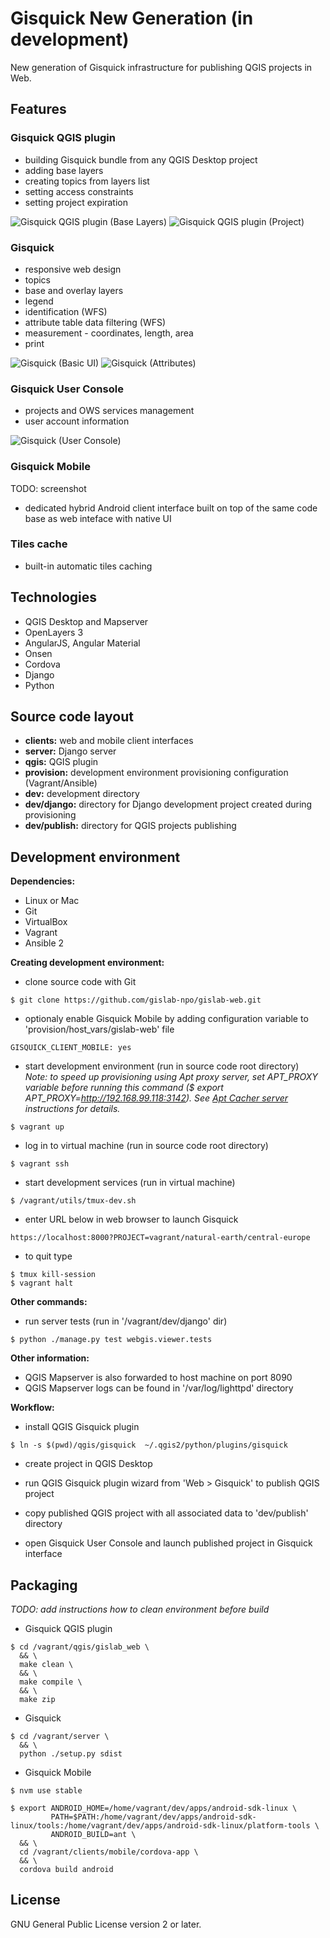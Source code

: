 # Gisquick New Generation (in development)
New generation of Gisquick infrastructure for publishing QGIS projects in
Web.


## Features

### Gisquick QGIS plugin

* building Gisquick bundle from any QGIS Desktop project
* adding base layers
* creating topics from layers list
* setting access constraints
* setting project expiration

![Gisquick QGIS plugin (Base Layers)](doc/screen/gislab-web-qgis-plugin.png)
![Gisquick QGIS plugin (Project)](doc/screen/gislab-web-qgis-plugin2.png)


### Gisquick

* responsive web design
* topics
* base and overlay layers
* legend
* identification (WFS)
* attribute table data filtering (WFS)
* measurement - coordinates, length, area
* print

![Gisquick (Basic UI)](doc/screen/gislab-web.png)
![Gisquick (Attributes)](doc/screen/gislab-web2.png)


### Gisquick User Console

* projects and OWS services management
* user account information

![Gisquick (User Console)](doc/screen/user-console.png)


### Gisquick Mobile

TODO: screenshot

* dedicated hybrid Android client interface built on top of the same code base
  as web inteface with native UI


### Tiles cache
* built-in automatic tiles caching


## Technologies
* QGIS Desktop and Mapserver
* OpenLayers 3
* AngularJS, Angular Material
* Onsen
* Cordova
* Django
* Python


## Source code layout
* **clients:**    web and mobile client interfaces
* **server:**     Django server
* **qgis:**       QGIS plugin
* **provision:**  development environment provisioning configuration
                  (Vagrant/Ansible)
* **dev:**        development directory
* **dev/django:** directory for Django development project created during
                  provisioning
* **dev/publish:** directory for QGIS projects publishing


## Development environment
**Dependencies:**  
* Linux or Mac
* Git
* VirtualBox
* Vagrant
* Ansible 2

**Creating development environment:**  
* clone source code with Git
```
$ git clone https://github.com/gislab-npo/gislab-web.git
```

* optionaly enable Gisquick Mobile by adding configuration variable to
  'provision/host_vars/gislab-web' file
```
GISQUICK_CLIENT_MOBILE: yes
```

* start development environment (run in source code root directory)  
  *Note: to speed up provisioning using Apt proxy server, set APT_PROXY variable
  before running this command ($ export APT_PROXY=http://192.168.99.118:3142).
  See [Apt Cacher server](https://github.com/gislab-npo/gislab/wiki/Apt-Cacher-server) instructions for details.*
```
$ vagrant up
```

* log in to virtual machine (run in source code root directory)
```
$ vagrant ssh
```

* start development services (run in virtual machine)
```
$ /vagrant/utils/tmux-dev.sh
```

* enter URL below in web browser to launch Gisquick
```
https://localhost:8000?PROJECT=vagrant/natural-earth/central-europe
```

* to quit type 
```
$ tmux kill-session
$ vagrant halt
```

**Other commands:**  
* run server tests (run in '/vagrant/dev/django' dir)
```
$ python ./manage.py test webgis.viewer.tests
```


**Other information:**
* QGIS Mapserver is also forwarded to host machine on port 8090
* QGIS Mapserver logs can be found in '/var/log/lighttpd' directory


**Workflow:**
* install QGIS Gisquick plugin
```
$ ln -s $(pwd)/qgis/gisquick  ~/.qgis2/python/plugins/gisquick
```

* create project in QGIS Desktop

* run QGIS Gisquick plugin wizard from 'Web > Gisquick' to publish QGIS
  project

* copy published QGIS project with all associated data to 'dev/publish'
  directory

* open Gisquick User Console and launch published project in Gisquick
  interface


## Packaging
*TODO: add instructions how to clean environment before build*

* Gisquick QGIS plugin
```
$ cd /vagrant/qgis/gislab_web \
  && \
  make clean \
  && \
  make compile \
  && \
  make zip
```

* Gisquick
```
$ cd /vagrant/server \
  && \
  python ./setup.py sdist
```

* Gisquick Mobile
```
$ nvm use stable

$ export ANDROID_HOME=/home/vagrant/dev/apps/android-sdk-linux \
         PATH=$PATH:/home/vagrant/dev/apps/android-sdk-linux/tools:/home/vagrant/dev/apps/android-sdk-linux/platform-tools \
         ANDROID_BUILD=ant \
  && \
  cd /vagrant/clients/mobile/cordova-app \
  && \
  cordova build android
```

## License
GNU General Public License version 2 or later.
